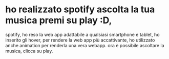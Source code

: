 # ho realizzato spotify ascolta la tua  musica premi su play :D,
spotify, ho  reso la web app adattabile a qualsiasi smartphone e tablet, ho inserito gli hover, per rendere la web app più accattivante,
ho utilizzato anche animation per renderla una vera webapp.
ora è possibile ascoltare la musica, clicca su play.
